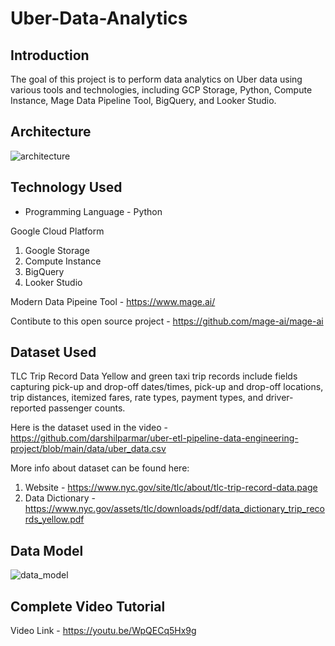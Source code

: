 # Uber-Data-Analytics
## Introduction

The goal of this project is to perform data analytics on Uber data using various tools and technologies, including GCP Storage, Python, Compute Instance, Mage Data Pipeline Tool, BigQuery, and Looker Studio.

## Architecture 
![architecture](https://github.com/djdhairya/Uber-Data-Analytics/assets/99894946/50b08eef-e198-4211-8a63-ddb91eef101c)


## Technology Used
- Programming Language - Python

Google Cloud Platform
1. Google Storage
2. Compute Instance 
3. BigQuery
4. Looker Studio

Modern Data Pipeine Tool - https://www.mage.ai/

Contibute to this open source project - https://github.com/mage-ai/mage-ai


## Dataset Used
TLC Trip Record Data
Yellow and green taxi trip records include fields capturing pick-up and drop-off dates/times, pick-up and drop-off locations, trip distances, itemized fares, rate types, payment types, and driver-reported passenger counts. 

Here is the dataset used in the video - https://github.com/darshilparmar/uber-etl-pipeline-data-engineering-project/blob/main/data/uber_data.csv

More info about dataset can be found here:
1. Website - https://www.nyc.gov/site/tlc/about/tlc-trip-record-data.page
2. Data Dictionary - https://www.nyc.gov/assets/tlc/downloads/pdf/data_dictionary_trip_records_yellow.pdf

## Data Model
![data_model](https://github.com/djdhairya/Uber-Data-Analytics/assets/99894946/e3825473-91ec-4ad4-a528-d3b1c80fc903)


## Complete Video Tutorial 
Video Link - https://youtu.be/WpQECq5Hx9g
